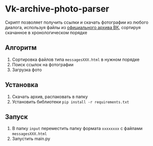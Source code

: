 # Vk-archive-photo-parser
Скрипт позволяет получить ссылки и скачать фотографии из любого диалога, используя файлы из [официального архива ВК](https://vk.com/data_protection?section=rules&scroll_to_archive=1), сортируя скачанное в хронологическом порядке
## Алгоритм
1. Сортировка файлов типа ```messagesXXX.html``` в нужном порядке
2. Поиск ссылок на фотографии
3. Загрузка фото
## Установка
1. Скачать архив, распаковать в папку
2. Установить библиотеки ```pip install -r requirements.txt```
## Запуск
1. В папку ```input``` переместить папку формата ```xxxxxxxx``` с файлами ```messagesXXX.html```
2. Запустить main.py
